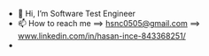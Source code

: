 - 👋 Hi, I’m Software Test Engineer
- 📫 How to reach me ==> hsnc0505@gmail.com 
                     ==> www.linkedin.com/in/hasan-ince-843368251/
-                    

<!---
hsnince05/hsnince05 is a ✨ special ✨ repository because its `README.md` (this file) appears on your GitHub profile.
You can click the Preview link to take a look at your changes.
--->
